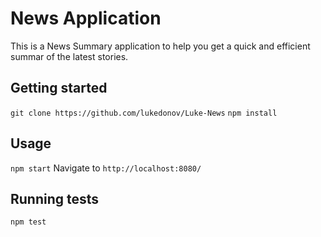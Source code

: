 # News Application

This is a News Summary application to help you get a quick and efficient summar of the latest stories. 

## Getting started

`git clone https://github.com/lukedonov/Luke-News`
`npm install`

## Usage

`npm start`
Navigate to `http://localhost:8080/`


## Running tests

`npm test`
